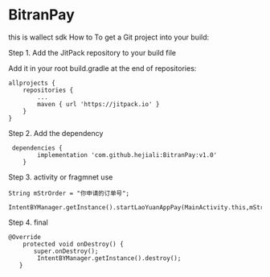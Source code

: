 # BitranPay
this is wallect sdk
How to
To get a Git project into your build:

Step 1. Add the JitPack repository to your build file

Add it in your root build.gradle at the end of repositories:

	allprojects {
		repositories {
			...
			maven { url 'https://jitpack.io' }
		}
	}
  
  Step 2. Add the dependency
  
  
 	 dependencies {
	        implementation 'com.github.hejiali:BitranPay:v1.0'
		}
		
		
 Step 3. activity or fragmnet use
 
 		
	String mStrOrder = "你申请的订单号";
        IntentBYManager.getInstance().startLaoYuanAppPay(MainActivity.this,mStrOrder);
		
Step 4. final

	@Override
        protected void onDestroy() {
           super.onDestroy();
            IntentBYManager.getInstance().destroy();
       }
